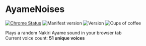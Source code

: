 
# AyameNoises
[![Chrome Status](https://img.shields.io/badge/Chrome%20Status-Published-19ba00?logo=google-chrome&style=for-the-badge&logoColor=white&labelColor=333333)](https://chrome.google.com/webstore/detail/ayame-noises/adjgpdjmlhloeacjfandkafohmcdhfpm) ![Manifest version](https://img.shields.io/badge/Chrome%20Manifest%20Version-v3-F0B6D5?logo=google-chrome&style=for-the-badge&logoColor=white&labelColor=333333) ![Version](https://img.shields.io/badge/Version-v1.1-ef0000?style=for-the-badge&labelColor=333333) ![Cups of coffee](https://img.shields.io/badge/Cups%20of%20coffee%20wasted-32-900c3f?logo=ko-fi&style=for-the-badge&logoColor=white&labelColor=333333)<br>

Plays a random Nakiri Ayame sound in your browser tab
<br>
Current voice count: **51 unique voices**
